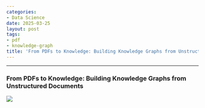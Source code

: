 ```yaml
---
categories:
- Data Science
date: 2025-03-25
layout: post
tags:
- pdf
- knowledge-graph
title: 'From PDFs to Knowledge: Building Knowledge Graphs from Unstructured Documents'
---
```



* * *

### From PDFs to Knowledge: Building Knowledge Graphs from Unstructured Documents

![](https://cdn-images-1.medium.com/max/800/1*qqbRG-RlQS18bfviW2ypow.png)